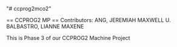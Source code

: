 "# ccprog2mco2" 

== CCPROG2 MP ==
Contributors: ANG, JEREMIAH MAXWELL U.
	      BALBASTRO, LIANNE MAXENE

This is Phase 3 of our CCPROG2 Machine Project
